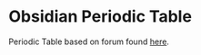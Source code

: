 # Obsidian Periodic Table
Periodic Table based on forum found [here](https://forum.obsidian.md/t/creating-a-periodic-table-of-elements-with-linked-notes/43742/3).
